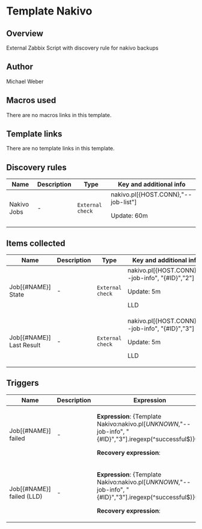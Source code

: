 # Template Nakivo

## Overview

External Zabbix Script with discovery rule for nakivo backups



## Author

Michael Weber

## Macros used

There are no macros links in this template.

## Template links

There are no template links in this template.

## Discovery rules

|Name|Description|Type|Key and additional info|
|----|-----------|----|----|
|Nakivo Jobs|<p>-</p>|`External check`|nakivo.pl[{HOST.CONN},"--job-list"]<p>Update: 60m</p>|
## Items collected

|Name|Description|Type|Key and additional info|
|----|-----------|----|----|
|Job[{#NAME}] State|<p>-</p>|`External check`|nakivo.pl[{HOST.CONN},"--job-info", "{#ID}","2"]<p>Update: 5m</p><p>LLD</p>|
|Job[{#NAME}] Last Result|<p>-</p>|`External check`|nakivo.pl[{HOST.CONN},"--job-info", "{#ID}","3"]<p>Update: 5m</p><p>LLD</p>|
## Triggers

|Name|Description|Expression|Priority|
|----|-----------|----------|--------|
|Job[{#NAME}] failed|<p>-</p>|<p>**Expression**: {Template Nakivo:nakivo.pl[*UNKNOWN*,"--job-info", "{#ID}","3"].iregexp(^successful$)}=0</p><p>**Recovery expression**: </p>|warning|
|Job[{#NAME}] failed (LLD)|<p>-</p>|<p>**Expression**: {Template Nakivo:nakivo.pl[*UNKNOWN*,"--job-info", "{#ID}","3"].iregexp(^successful$)}=0</p><p>**Recovery expression**: </p>|warning|
